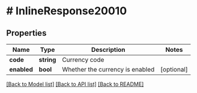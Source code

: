 # # InlineResponse20010

## Properties

Name | Type | Description | Notes
------------ | ------------- | ------------- | -------------
**code** | **string** | Currency code |
**enabled** | **bool** | Whether the currency is enabled | [optional]

[[Back to Model list]](../../README.md#models) [[Back to API list]](../../README.md#endpoints) [[Back to README]](../../README.md)
